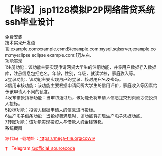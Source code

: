 # 【毕设】jsp1128模拟P2P网络借贷系统ssh毕业设计

免费安装<br>技术实现开发语言:example.com:example.com:B/example.com:mysql,sqlserver,example.com:myeclipse eclipse example.com:1万左右.<br>功能实现<br>1注册功能：该功能主要实现申请网贷大学生的注册功能，并将用户数据存入数据库，注册信息包括姓名，年龄，性别，年级，就读学校，家庭收入等。<br>2登录功能：该功能主要实现用户的登录，核对用户名及密码。<br>3信用审核功能：该功能主要根据申请网贷大学生的信用评价，家庭收入等因素给予该申请人不同的额度。<br>4发布借款指标功能：当审核通过后，该功能会将申请人信息提交到页面方便投资人投标。<br>5投标功能：投资人根据申请人的信息进行投标。<br>6生产电子借条功能：当投标额满足时，该功能将实现生产电子凭据功能。<br>7转账功能：该功能实现投资人与借款人的金钱转移。<br>系统截图 <br>


<p style="color: red;">源代码下载地址：<a href="https://mega-file.org/coWiv" style="color: red;">https://mega-file.org/coWiv</a></p><p style="color: red;"><img src="https://cdn-icons-png.flaticon.com/512/2111/2111646.png" alt="Telegram Icon" style="width: 16px; vertical-align: middle; margin-right: 5px;">Telegram:<a href="https://t.me/official_sourcecode" style="color: red;">@official_sourcecode</a></p>